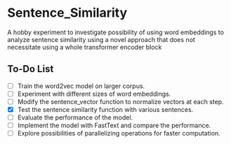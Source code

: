 # Sentence_Similarity
A hobby experiment to investigate possibility of using word embeddings to analyze sentence similarity using a novel approach that does not necessitate using a whole transformer encoder block

## To-Do List

- [ ] Train the word2vec model on larger corpus.
- [ ] Experiment with different sizes of word embeddings.
- [ ] Modify the sentence_vector function to normalize vectors at each step.
- [X] Test the sentence similarity function with various sentences.
- [ ] Evaluate the performance of the model.
- [ ] Implement the model with FastText and compare the performance.
- [ ] Explore possibilities of parallelizing operations for faster computation.
